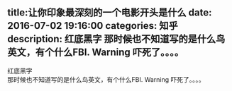 title:让你印象最深刻的一个电影开头是什么
date: 2016-07-02   19:16:00 
categories: 知乎 
 description: 红底黑字 那时候也不知道写的是什么鸟英文，有个什么FBI. Warning 吓死了。。。。
  --- 
 红底黑字  
那时候也不知道写的是什么鸟英文，有个什么FBI. Warning 吓死了。。。。